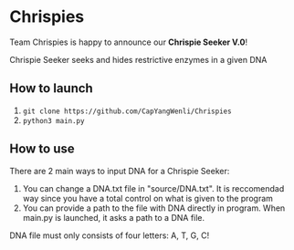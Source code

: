 # Chrispies

Team Chrispies is happy to announce our **Chrispie Seeker V.0**!

Chrispie Seeker seeks and hides restrictive enzymes in a given DNA


## How to launch
1. `git clone https://github.com/CapYangWenli/Chrispies`
2. `python3 main.py`

## How to use

  There are 2 main ways to input DNA for a Chrispie Seeker:
  
  1) You can change a DNA.txt file in "source/DNA.txt". It is reccomendad way since you have a total control on what is given to the program
  2) You can provide a path to the file with DNA directly in program. When main.py is launched, it asks a path to a DNA file.

 DNA file must only consists of four letters: A, T, G, C!
 
